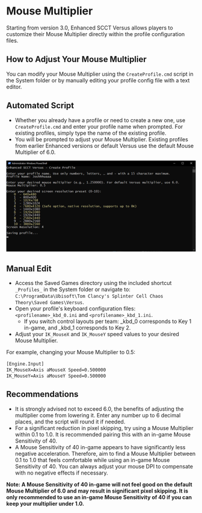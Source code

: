 # Mouse Multiplier

Starting from version 3.0, Enhanced SCCT Versus allows players to customize their Mouse Multiplier directly within the profile configuration files.

## How to Adjust Your Mouse Multiplier

You can modify your Mouse Multiplier using the `CreateProfile.cmd` script in the System folder or by manually editing your profile config file with a text editor.

## Automated Script
- Whether you already have a profile or need to create a new one, use `CreateProfile.cmd` and enter your profile name when prompted. For existing profiles, simply type the name of the existing profile.
- You will be prompted to adjust your Mouse Multiplier. Existing profiles from earlier Enhanced versions or default Versus use the default Mouse Multiplier of 6.0.

 <img src="Images/CreateProfile.png" width="768">

## Manual Edit
- Access the Saved Games directory using the included shortcut `_Profiles_` in the System folder or navigate to: `C:\ProgramData\Ubisoft\Tom Clancy's Splinter Cell Chaos Theory\Saved Games\Versus`.
- Open your profile's keyboard configuration files: `<profilename>_kbd_0.ini` and `<profilename>_kbd_1.ini`.
  - If you switch control layouts per team: _kbd_0 corresponds to Key 1 in-game, and _kbd_1 corresponds to Key 2.
- Adjust your `IK_MouseX` and `IK_MouseY` speed values to your desired Mouse Multiplier.

For example, changing your Mouse Multiplier to 0.5:
```
[Engine.Input]
IK_MouseX=Axis aMouseX Speed=0.500000
IK_MouseY=Axis aMouseY Speed=0.500000
```

## Recommendations
- It is strongly advised not to exceed 6.0, the benefits of adjusting the multiplier come from lowering it. Enter any number up to 6 decimal places, and the script will round it if needed.
- For a significant reduction in pixel skipping, try using a Mouse Multiplier within 0.1 to 1.0. It is recommended pairing this with an in-game Mouse Sensitivity of 40.
- A Mouse Sensitivity of 40 in-game appears to have significantly less negative acceleration. Therefore, aim to find a Mouse Multiplier between 0.1 to 1.0 that feels comfortable while using an in-game Mouse Sensitivity of 40. You can always adjust your mouse DPI to compensate with no negative effects if necessary.


**Note: A Mouse Sensitivity of 40 in-game will not feel good on the default Mouse Multiplier of 6.0 and may result in significant pixel skipping. It is only recommended to use an in-game Mouse Sensitivity of 40 if you can keep your multiplier under 1.0.**
